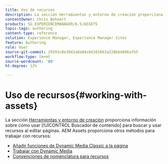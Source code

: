 ```yaml
---
title: Uso de recursos
description: La sección Herramientas y entorno de creación proporciona información sobre el uso del Buscador de contenido para buscar y utilizar recursos al editar páginas. AEM Assets proporciona otros métodos para trabajar con recursos.
contentOwner: Chris Bohnert
products: SG_EXPERIENCEMANAGER/6.5/ASSETS
topic-tags: authoring
content-type: reference
solution: Experience Manager, Experience Manager Sites
feature: Authoring
role: User
source-git-commit: 29391c8e3042a8a04c64165663a228bb4886afb5
workflow-type: tm+mt
source-wordcount: '80'
ht-degree: 12%

---
```


# Uso de recursos{#working-with-assets}

La sección [Herramientas y entorno de creación](/help/sites-authoring/author-environment-tools.md) proporciona información sobre cómo usar [!UICONTROL Buscador de contenido] para buscar y usar recursos al editar páginas. AEM Assets proporciona otros métodos para trabajar con recursos:

* [Añadir funciones de Dynamic Media Classic a la página](/help/sites-classic-ui-authoring/manage-assets-classic-s7.md)
* [Trabajar con Dynamic Media](/help/sites-classic-ui-authoring/dynamic-media-assets.md)
* [Convenciones de nomenclatura para recursos](/help/sites-classic-ui-authoring/asset-naming-conventions.md)
